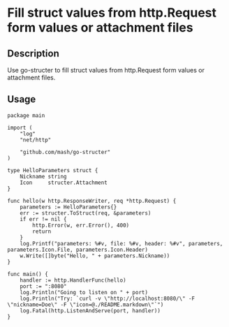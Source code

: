 Fill struct values from http.Request form values or attachment files
====================================================================

## Description

Use go-structer to fill struct values from http.Request form values or attachment files.

## Usage

``` golang
package main

import (
	"log"
	"net/http"

	"github.com/mash/go-structer"
)

type HelloParameters struct {
	Nickname string
	Icon     structer.Attachment
}

func hello(w http.ResponseWriter, req *http.Request) {
	parameters := HelloParameters{}
	err := structer.ToStruct(req, &parameters)
	if err != nil {
		http.Error(w, err.Error(), 400)
		return
	}
	log.Printf("parameters: %#v, file: %#v, header: %#v", parameters, parameters.Icon.File, parameters.Icon.Header)
	w.Write([]byte("Hello, " + parameters.Nickname))
}

func main() {
	handler := http.HandlerFunc(hello)
	port := ":8080"
	log.Println("Going to listen on " + port)
	log.Println("Try: `curl -v \"http://localhost:8080/\" -F \"nickname=Doe\" -F \"icon=@./README.markdown\"`")
	log.Fatal(http.ListenAndServe(port, handler))
}
```
